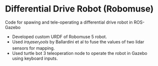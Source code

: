 # Differential Drive Robot (Robomuse)

Code for spawing and tele-operating a differential drive robot in ROS-Gazebo

- Developed custom URDF of Robomuse 5 robot.
- Used $ira_laser_tools$ by Ballardini et al to fuse the values of two lidar sensors for mapping.
- Used turtle bot 3 teleoperation node to operate the robot in Gazebo using keyboard inputs.
